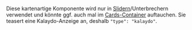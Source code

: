 Diese kartenartige Komponente wird nur in [Slidern](#slider)/Unterbrechern verwendet und könnte ggf. auch mal im [Cards-Container](#cards-container) auftauchen. Sie teasert eine Kalaydo-Anzeige an, deshalb `"type": "kalaydo"`.